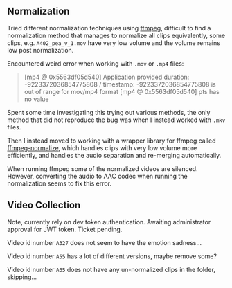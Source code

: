 ## Normalization

Tried different normalization techniques using [ffmpeg](https://ffmpeg.org/), difficult to find a normalization method that manages to normalize all clips equivalently, 
some clips, e.g. `A402_pea_v_1.mov` have very low volume and the volume remains low post normalization.

Encountered weird error when working with `.mov` or `.mp4` files:

> [mp4 @ 0x5563df05d540] Application provided duration: -9223372036854775808
/ timestamp: -9223372036854775808 is out of range for mov/mp4 format
[mp4 @ 0x5563df05d540] pts has no value

Spent some time investigating this trying out various methods, the only method that did not reproduce the bug was when I instead worked with `.mkv` files.

Then I instead moved to working with a wrapper library for ffmpeg called [ffmpeg-normalize](https://github.com/slhck/ffmpeg-normalize), 
which handles clips with very low volume more efficiently, and handles the audio separation and re-merging automatically. 

When running ffmpeg some of the normalized videos are silenced. However, converting the audio to AAC codec when running the normalization seems to fix this error. 

## Video Collection

Note, currently rely on dev token authentication. Awaiting administrator approval for JWT token. Ticket pending. 


Video id number `A327` does not seem to have the emotion sadness... 

Video id number `A55` has a lot of different versions, maybe remove some? 

Video id number `A65` does not have any un-normalized clips in the folder, skipping... 


